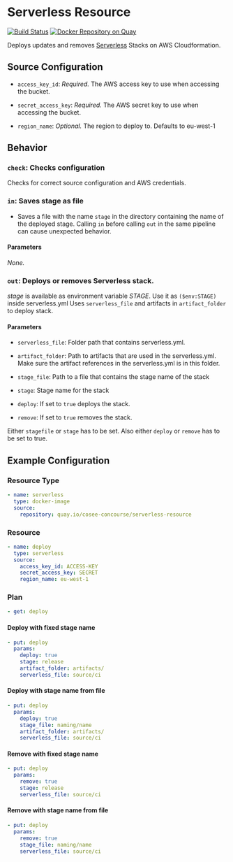 # Serverless Resource

[![Build Status](https://travis-ci.org/cosee-concourse/serverless-resource.svg?branch=master)](https://travis-ci.org/cosee-concourse/serverless-resource) [![Docker Repository on Quay](https://quay.io/repository/cosee-concourse/serverless-resource/status "Docker Repository on Quay")](https://quay.io/repository/cosee-concourse/serverless-resource)

Deploys updates and removes [Serverless](http://serverless.io) Stacks on AWS Cloudformation.

## Source Configuration

* `access_key_id`: *Required.* The AWS access key to use when accessing the
  bucket.

* `secret_access_key`: *Required.* The AWS secret key to use when accessing
  the bucket.

* `region_name`: *Optional.* The region to deploy to. Defaults to eu-west-1

## Behavior

### `check`: Checks configuration

Checks for correct source configuration and AWS credentials.

### `in`: Saves stage as file

* Saves a file with the name `stage` in the directory containing the name of the deployed stage. Calling `in` before calling `out` in the same pipeline can cause unexpected behavior.

#### Parameters

*None.*

### `out`: Deploys or removes Serverless stack.

_stage_ is available as environment variable _STAGE_. Use it as `($env:STAGE)` inside serverless.yml
Uses `serverless_file` and artifacts in `artifact_folder` to deploy stack.

#### Parameters
 
* `serverless_file`: Folder path that contains serverless.yml. 

* `artifact_folder`: Path to artifacts that are used in the serverless.yml. 
Make sure the artifact references in the serverless.yml is in this folder.
 
* `stage_file`: Path to a file that contains the stage name of the stack

* `stage`: Stage name for the stack

* `deploy`: If set to `true` deploys the stack.

* `remove`: If set to `true` removes the stack.

Either `stagefile` or `stage` has to be set.
Also either `deploy` or `remove` has to be set to true.


## Example Configuration

### Resource Type
``` yaml
- name: serverless
  type: docker-image
  source:
    repository: quay.io/cosee-concourse/serverless-resource
```
### Resource

``` yaml
- name: deploy
  type: serverless
  source:
    access_key_id: ACCESS-KEY
    secret_access_key: SECRET
    region_name: eu-west-1
```

### Plan

``` yaml
- get: deploy
```

#### Deploy with fixed stage name

``` yaml
- put: deploy
  params:
    deploy: true
    stage: release
    artifact_folder: artifacts/
    serverless_file: source/ci
```

#### Deploy with stage name from file

``` yaml
- put: deploy
  params:
    deploy: true
    stage_file: naming/name
    artifact_folder: artifacts/
    serverless_file: source/ci
```
#### Remove with fixed stage name

``` yaml
- put: deploy
  params:
    remove: true
    stage: release
    serverless_file: source/ci
```

#### Remove with stage name from file

``` yaml
- put: deploy
  params:
    remove: true
    stage_file: naming/name
    serverless_file: source/ci
```
